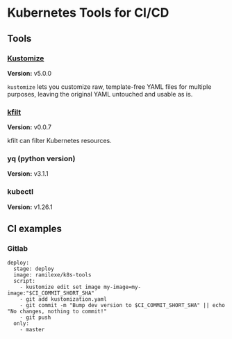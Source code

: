 # Kubernetes Tools for CI/CD

## Tools

### [Kustomize](https://github.com/kubernetes-sigs/kustomize)

**Version:** v5.0.0

`kustomize` lets you customize raw, template-free YAML
files for multiple purposes, leaving the original YAML
untouched and usable as is.

### [kfilt](https://github.com/ryane/kfilt)

**Version:** v0.0.7

kfilt can filter Kubernetes resources.

### yq (python version)

**Version:** v3.1.1

### kubectl

**Version:** v1.26.1

## CI examples

### Gitlab

```
deploy:
  stage: deploy
  image: ramilexe/k8s-tools
  script:
    - kustomize edit set image my-image=my-image:"$CI_COMMIT_SHORT_SHA"
    - git add kustomization.yaml
    - git commit -m "Bump dev version to $CI_COMMIT_SHORT_SHA" || echo "No changes, nothing to commit!"
    - git push
  only:
    - master
```
